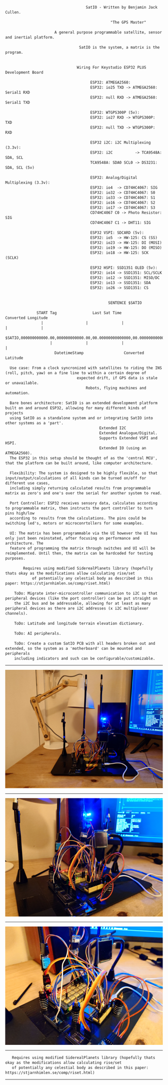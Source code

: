                                         SatIO - Written by Benjamin Jack Cullen.

                                                   "The GPS Master"

                          A general purpose programmable satellite, sensor and inertial platform.

                                     SatIO is the system, a matrix is the program.

                                    
                                    Wiring For Keystudio ESP32 PLUS Development Board

                                          ESP32: ATMEGA2560:
                                          ESP32: io25 TXD -> ATMEGA2560: Serial1 RXD
                                          ESP32: null RXD -> ATMEGA2560: Serial1 TXD

                                          ESP32: WTGPS300P (5v):
                                          ESP32: io27 RXD -> WTGPS300P: TXD
                                          ESP32: null TXD -> WTGPS300P: RXD

                                          ESP32 i2C: i2C Multiplexing (3.3v):
                                          ESP32: i2C          -> TCA9548A: SDA, SCL
                                          TCA9548A: SDA0 SCL0 -> DS3231: SDA, SCL (5v)

                                          ESP32: Analog/Digital Multiplexing (3.3v):
                                          ESP32: io4  -> CD74HC4067: SIG
                                          ESP32: io32 -> CD74HC4067: S0
                                          ESP32: io33 -> CD74HC4067: S1
                                          ESP32: io16 -> CD74HC4067: S2
                                          ESP32: io17 -> CD74HC4067: S3
                                          CD74HC4067 C0 -> Photo Resistor: SIG
                                          CD74HC4067 C1 -> DHT11: SIG

                                          ESP32 VSPI: SDCARD (5v):
                                          ESP32: io5  -> HW-125: CS (SS)
                                          ESP32: io23 -> HW-125: DI (MOSI)
                                          ESP32: io19 -> HW-125: DO (MISO)
                                          ESP32: io18 -> HW-125: SCK (SCLK)

                                          ESP32 HSPI: SSD1351 OLED (5v):
                                          ESP32: io14 -> SSD1351: SCL/SCLK
                                          ESP32: io12 -> SSD1351: MISO/DC
                                          ESP32: io13 -> SSD1351: SDA
                                          ESP32: io26 -> SSD1351: CS


                                                  SENTENCE $SATIO
                                                                          
                  START Tag                Last Sat Time                    Converted Longitude        
                    |                   |               |                   |               |                  
                  $SATIO,000000000000.00,000000000000.00,00.00000000000000,00.00000000000000,*Z
                        |               |               |                 |                              
                          DatetimeStamp                  Converted Latitude                                 

      Use case: From a clock syncronized with satellites to riding the INS (roll, pitch, yaw) on a fine line to within a certain degree of
                                    expected drift, if GPS data is stale or unavailable.
                                        Robots, flying machines and automation.

      Bare bones architecture: SatIO is an extended development platform built on and around ESP32, allowing for many different kinds of projects
      using SatIO as a standalone system and or integrating SatIO into other systems as a 'part'.
                                              Extended I2C
                                              Extended Analogue/Digital.
                                              Supports Extended VSPI and HSPI.
                                              Extended IO (using an ATMEGA2560).
      The ESP32 in this setup should be thought of as the 'central MCU', that the platform can be built around, like computer architecture.
      
      Flexibility: The system is designed to be highly flexible, so that input/output/calculations of all kinds can be turned on/off for different use cases,
      including simply returning calculated results from programmable matrix as zero's and one's over the serial for another system to read.

      Port Controller: ESP32 receives sensory data, calculates according to programmable matrix, then instructs the port controller to turn pins high/low
      according to results from the calculations. The pins could be switching led's, motors or microconrtollers for some examples.

      UI: The matrix has been programmable via the UI however the UI has only just been reinstated, after focusing on performance and architecture. The
      feature of programming the matrix through switches and UI will be reimplemented. Until then, the matrix can be hardcoded for testing purposes.

            Requires using modified SiderealPlanets library (hopefully thats okay as the modifications allow calculating rise/set
                of potentially any celestial body as described in this paper: https://stjarnhimlen.se/comp/riset.html)

        ToDo: Migrate inter-microcontroller communication to i2C so that peripheral devices (like the port controller) can be put straight on
        the i2C bus and be addressable, allowing for at least as many peripheral devices as there are i2C addresses (x i2C multiplexer channels).

        ToDo: Latitude and longitude terrain elevation dictionary.

        ToDo: AI peripherals.

        ToDo: Create a custom SatIO PCB with all headers broken out and extended, so the system as a 'motherboard' can be mounted and peripherals
        including indicators and such can be configurable/customizable.

---

![plot](./Extras/images/DSC_0001_BURST20250222043232540_COVER.JPG)

---

![plot](./Extras/images/DSC_0000_BURST20250222043340010.JPG)

---

![plot](./Extras/images/DSC_0000_BURST20250222043428235.JPG)

---
  
       Requires using modified SiderealPlanets library (hopefully thats okay as the modifications allow calculating rise/set
       of potentially any celestial body as described in this paper: https://stjarnhimlen.se/comp/riset.html)

---
